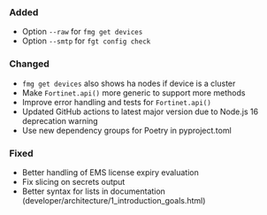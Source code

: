 ### Added

- Option `--raw` for `fmg get devices`
- Option `--smtp` for `fgt config check`

### Changed

- `fmg get devices` also shows ha nodes if device is a cluster
- Make `Fortinet.api()` more generic to support more methods
- Improve error handling and tests for `Fortinet.api()`
- Updated GitHub actions to latest major version due to Node.js 16 deprecation warning
- Use new dependency groups for Poetry in pyproject.toml

### Fixed

- Better handling of EMS license expiry evaluation
- Fix slicing on secrets output
- Better syntax for lists in documentation (developer/architecture/1_introduction_goals.html)
